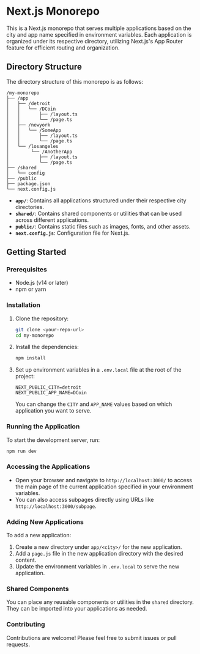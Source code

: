 # Next.js Monorepo

This is a Next.js monorepo that serves multiple applications based on the city and app name specified in environment variables. Each application is organized under its respective directory, utilizing Next.js's App Router feature for efficient routing and organization.

## Directory Structure

The directory structure of this monorepo is as follows:

```
/my-monorepo
├── /app
│   ├── /detroit
│   │   └── /DCoin
│   │       ├── /layout.ts
│   │       └── /page.ts
│   ├── /newyork
│   │   └── /SomeApp
│   │       ├── /layout.ts
│   │       └── /page.ts
│   └── /losangeles
│        └── /AnotherApp
│           ├── /layout.ts
│           └── /page.ts
├── /shared
│   └── config
├── /public
├── package.json
└── next.config.js
```

- **`app/`**: Contains all applications structured under their respective city directories.
- **`shared/`**: Contains shared components or utilities that can be used across different applications.
- **`public/`**: Contains static files such as images, fonts, and other assets.
- **`next.config.js`**: Configuration file for Next.js.

## Getting Started

### Prerequisites

- Node.js (v14 or later)
- npm or yarn

### Installation

1. Clone the repository:

   ```bash
   git clone <your-repo-url>
   cd my-monorepo
   ```

2. Install the dependencies:

   ```bash
   npm install
   ```

3. Set up environment variables in a `.env.local` file at the root of the project:

   ```plaintext
   NEXT_PUBLIC_CITY=detroit
   NEXT_PUBLIC_APP_NAME=DCoin
   ```

   You can change the `CITY` and `APP_NAME` values based on which application you want to serve.

### Running the Application

To start the development server, run:

```bash
npm run dev
```

### Accessing the Applications

- Open your browser and navigate to `http://localhost:3000/` to access the main page of the current application specified in your environment variables.
- You can also access subpages directly using URLs like `http://localhost:3000/subpage`.

### Adding New Applications

To add a new application:

1. Create a new directory under `app/<city>/` for the new application.
2. Add a `page.js` file in the new application directory with the desired content.
3. Update the environment variables in `.env.local` to serve the new application.

### Shared Components

You can place any reusable components or utilities in the `shared` directory. They can be imported into your applications as needed.

### Contributing

Contributions are welcome! Please feel free to submit issues or pull requests.
